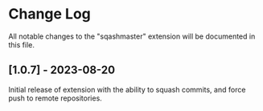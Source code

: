# Change Log

All notable changes to the "sqashmaster" extension will be documented in this file.

## [1.0.7] - 2023-08-20

Initial release of extension with the ability to squash commits, and force push to remote repositories.
